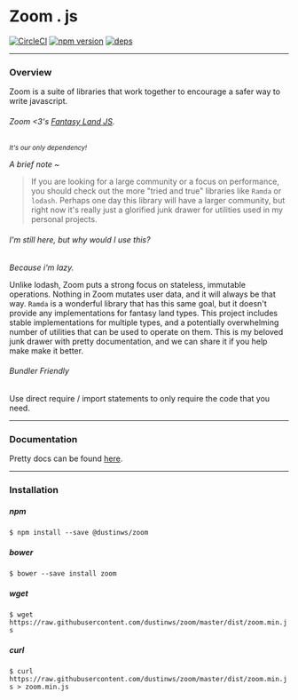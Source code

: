 # Zoom . js

[![CircleCI](https://circleci.com/gh/dustinws/zoom/tree/master.svg?style=shield)](https://circleci.com/gh/dustinws/zoom/tree/master)
[![npm version](https://badge.fury.io/js/%40dustinws%2Fzoom.svg)](https://badge.fury.io/js/%40dustinws%2Fzoom)
[![deps](https://david-dm.org/dustinws/zoom.svg)](https://david-dm.org/dustinws/zoom.svg)

---
### Overview

Zoom is a suite of libraries that work together to encourage a safer way to write javascript.

###### Zoom <3's [Fantasy Land JS](https://github.com/fantasyland/fantasy-land).
<small><em>It's our only dependency!</em></small>

*A brief note ~*

> If you are looking for a large community or a focus on performance, you should check out the more "tried and true" libraries like `Ramda` or `lodash`. Perhaps one day this library will have a larger community, but right now it's really just a glorified junk drawer for utilities used in my personal projects.


###### I'm still here, but why would I use this?
*Because i'm lazy.*

Unlike lodash, Zoom puts a strong focus on stateless, immutable operations. Nothing in Zoom mutates user data, and it will always be that way. `Ramda` is a wonderful library that has this same goal, but it doesn't provide any implementations for fantasy land types. This project includes stable implementations for multiple types, and a potentially overwhelming number of utilities that can be used to operate on them. This is my beloved junk drawer with pretty documentation, and we can share it if you help make make it better.

###### Bundler Friendly
Use direct require / import statements to only require the code that you need.

---
### Documentation
Pretty docs can be found [here](https://dustinws.github.io/zoom/).

---
### Installation

##### npm
`$ npm install --save @dustinws/zoom`

##### bower
`$ bower --save install zoom`

##### wget
`$ wget https://raw.githubusercontent.com/dustinws/zoom/master/dist/zoom.min.js`

##### curl
`$ curl https://raw.githubusercontent.com/dustinws/zoom/master/dist/zoom.min.js > zoom.min.js`
